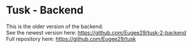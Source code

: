 # Tusk - Backend

This is the older version of the backend.  
See the newest version here: https://github.com/Eugee29/tusk-2-backend
Full repository here: https://github.com/Eugee29/tusk

